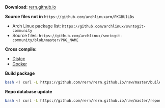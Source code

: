 **Download:** [rern.github.io](https://rern.github.io)

**Source files not in** `https://github.com/archlinuxarm/PKGBUILDs`
  - Arch Linux package list: `https://github.com/archlinux/svntogit-community`
  - Source files: `https://github.com/archlinux/svntogit-community/blob/master/PKG_NAME`

**Cross compile**:
- [Distcc](https://github.com/rern/rern.github.io/blob/master/cross-compile.md#distcc)
- [Docker](https://github.com/rern/rern.github.io/blob/master/cross-compile.md#docker)

**Build package**
```sh
bash <( curl -L https://github.com/rern/rern.github.io/raw/master/buildpackage.sh )
```

**Repo database update**
```sh
bash <( curl -L https://github.com/rern/rern.github.io/raw/master/repoupdate.sh )
```
